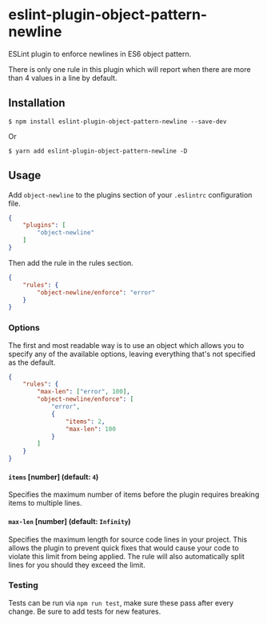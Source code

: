 # eslint-plugin-object-pattern-newline

ESLint plugin to enforce newlines in ES6 object pattern.

There is only one rule in this plugin which will report when there are more than 4 values in a line by default.

## Installation

```
$ npm install eslint-plugin-object-pattern-newline --save-dev
```

Or

```
$ yarn add eslint-plugin-object-pattern-newline -D
```

## Usage

Add `object-newline` to the plugins section of your `.eslintrc` configuration file.

```json
{
    "plugins": [
        "object-newline"
    ]
}
```

Then add the rule in the rules section.

```json
{
    "rules": {
        "object-newline/enforce": "error"
    }
}
```

### Options

The first and most readable way is to use an object which allows you to specify any of the available options, leaving everything that's not specified as the default.

  ```json
  {
      "rules": {
          "max-len": ["error", 100],
          "object-newline/enforce": [
              "error",
              {
                  "items": 2,
                  "max-len": 100
              }
          ]
      }
  }
  ```

#### `items` [number] (default: `4`)

Specifies the maximum number of items before the plugin requires breaking items to multiple lines.

#### `max-len` [number] (default: `Infinity`)

Specifies the maximum length for source code lines in your project. This allows the plugin to prevent quick fixes that would cause your code to violate this limit from being applied. The rule will also automatically split lines for you should they exceed the limit.

### Testing

Tests can be run via `npm run test`, make sure these pass after every change. Be sure to add tests for new features.

